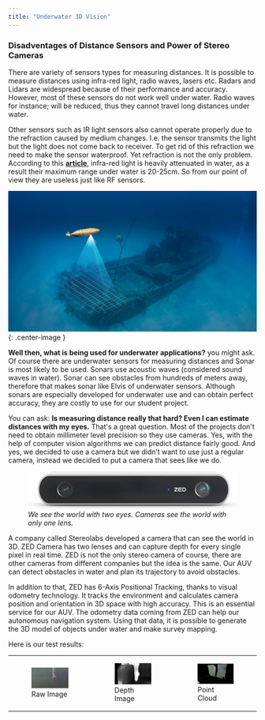 ```yaml
---
title: "Underwater 3D Vision"
---
```


### Disadventages of Distance Sensors and Power of Stereo Cameras

There are variety of sensors types for measuring distances. It is possible to measure distances using infra-red light, radio waves, lasers etc. Radars and Lidars are widespread because of their performance and accuracy. However, most of these sensors do not work well under water. Radio waves for instance; will be reduced, thus they cannot travel long distances under water.

Other sensors such as IR light sensors also cannot operate properly due to the refraction caused by medium changes. I.e. the sensor transmits the light but the light does not come back to receiver. To get rid of this refraction we need to make the sensor waterproof. Yet refraction is not the only problem. According to this <b><a href="https://ieeexplore.ieee.org/document/7477644">article</a></b>, infra-red light is heavily attenuated in water, as a result their maximum range under water is 20-25cm. So from our point of view they are useless just like RF sensors.

<!-- <center><img src="images/underwater-3d-vision/top_image.jpg"></center> -->
![AUV](images/underwater-3d-vision/top_image.jpg){: .center-image }

<b>Well then, what is being used for underwater applications?</b> you might ask. Of course there are underwater sensors for measuring distances and Sonar is most likely to be used. Sonars use acoustic waves (considered sound waves in water). Sonar can see obstacles from hundreds of meters away, therefore that makes sonar like Elvis of underwater sensors. Although sonars are especially developed for underwater use and can obtain perfect accuracy, they are costly to use for our student project.

You can ask: <b>Is measuring distance really that hard? Even I can estimate distances with my eyes.</b> That's a great question. Most of the projects don't need to obtain millimeter level precision so they use cameras. Yes, with the help of computer vision algorithms we can predict distance fairly good. And yes, we decided to use a camera but we didn’t want to use just a regular camera, instead we decided to put a camera that sees like we do.

<figure>
    <img src="images/underwater-3d-vision/zed.jpg">
    <!-- Source: https://cdn.stereolabs.com/img/product/ZED_product_main.jpg -->
    <figcaption>
        <i>We see the world with two eyes. Cameras see the world with only one lens.</i>
    </figcaption>
</figure>

A company called Stereolabs developed a camera that can see the world in 3D. ZED Camera has two lenses and can capture depth for every single pixel in real time. ZED is not the only stereo camera of course, there are other cameras from different companies but the idea is the same. Our AUV can detect obstacles in water and plan its trajectory to avoid obstacles.

In addition to that, ZED has 6-Axis Positional Tracking, thanks to visual odometry technology. It tracks the environment and calculates camera position and orientation in 3D space with high accuracy. This is an essential service for our AUV. The odometry data coming from ZED can help our autonomous navigation system. Using that data, it is possible to generate the 3D model of objects under water and make survey mapping.

Here is our test results:

<table>
<tr>
<td>
<figure>
    <img src="images/underwater-3d-vision/1.png"/>
    <figcaption> Raw Image </figcaption>
</figure>
</td>
<td>
<figure>
    <img src="images/underwater-3d-vision/2.png"/>
    <figcaption> Depth Image </figcaption>
</figure>
</td>
<td>
<figure>
    <img src="images/underwater-3d-vision/3.png"/>
    <figcaption> Point Cloud </figcaption>
</figure>
</td>
</tr>
</table>